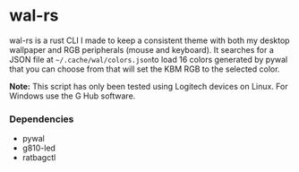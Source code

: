 # wal-rs
wal-rs is a rust CLI I made to keep a consistent theme with both my desktop wallpaper and RGB peripherals (mouse and keyboard). It searches for a JSON file at ```~/.cache/wal/colors.json```to load 16 colors generated by pywal that you can choose from that will set the KBM RGB to the selected color.

**Note:** This script has only been tested using Logitech devices on Linux. For Windows use the G Hub software.

### Dependencies
  - pywal
  - g810-led
  - ratbagctl

